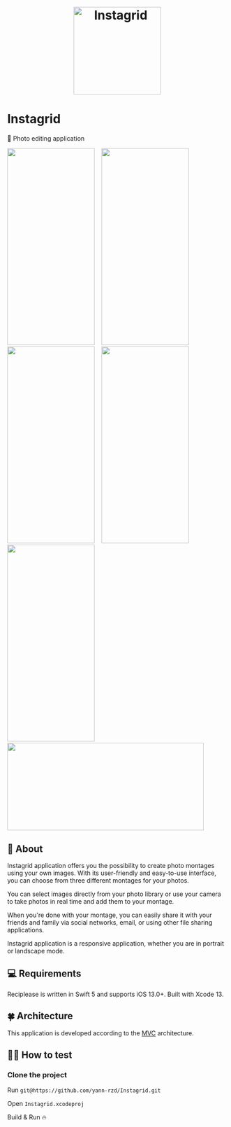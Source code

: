 <h1 align="center">
  <br>
  <img src="https://i.imgur.com/ujs0XZ4.png" alt="Instagrid" width="200"></a>
  <br>
</h1>

# Instagrid
📸 Photo editing application

<img src="https://i.imgur.com/QPNCiGU.png" width="200" height="450">&nbsp; &nbsp; <img src="https://i.imgur.com/Ol1nosL.png.png" width="200" height="450">&nbsp; &nbsp; <img src="https://i.imgur.com/RagZ8WF.png" width="200" height="450">&nbsp; &nbsp; <img src="https://i.imgur.com/veKzlRO.png" width="200" height="450">&nbsp; &nbsp; <img src="https://i.imgur.com/2RL0AGV.png" width="200" height="450">&nbsp; &nbsp; <img src="https://i.imgur.com/jRMPwaO.png" width="450" height="200"> 

## 🌉 About
Instagrid application offers you the possibility to create photo montages using your own images. With its user-friendly and easy-to-use interface, you can choose from three different montages for your photos.

You can select images directly from your photo library or use your camera to take photos in real time and add them to your montage.

When you're done with your montage, you can easily share it with your friends and family via social networks, email, or using other file sharing applications.

Instagrid application is a responsive application, whether you are in portrait or landscape mode.

## 💻 Requirements
Reciplease is written in Swift 5 and supports iOS 13.0+. Built with Xcode 13.

## 🍀 Architecture
This application is developed according to the [MVC](https://medium.com/@joespinelli_6190/mvc-model-view-controller-ef878e2fd6f5) architecture.

## 🕵️‍♂️ How to test 
### Clone the project

Run `git@https://github.com/yann-rzd/Instagrid.git`

Open `Instagrid.xcodeproj`

Build & Run 🔥
